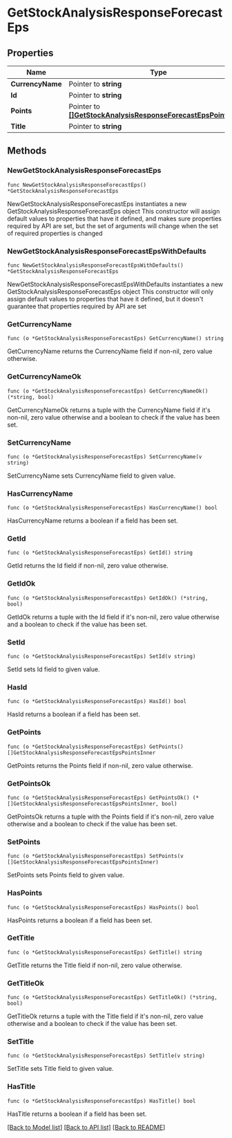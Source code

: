 # GetStockAnalysisResponseForecastEps

## Properties

Name | Type | Description | Notes
------------ | ------------- | ------------- | -------------
**CurrencyName** | Pointer to **string** |  | [optional] 
**Id** | Pointer to **string** |  | [optional] 
**Points** | Pointer to [**[]GetStockAnalysisResponseForecastEpsPointsInner**](GetStockAnalysisResponseForecastEpsPointsInner.md) |  | [optional] 
**Title** | Pointer to **string** |  | [optional] 

## Methods

### NewGetStockAnalysisResponseForecastEps

`func NewGetStockAnalysisResponseForecastEps() *GetStockAnalysisResponseForecastEps`

NewGetStockAnalysisResponseForecastEps instantiates a new GetStockAnalysisResponseForecastEps object
This constructor will assign default values to properties that have it defined,
and makes sure properties required by API are set, but the set of arguments
will change when the set of required properties is changed

### NewGetStockAnalysisResponseForecastEpsWithDefaults

`func NewGetStockAnalysisResponseForecastEpsWithDefaults() *GetStockAnalysisResponseForecastEps`

NewGetStockAnalysisResponseForecastEpsWithDefaults instantiates a new GetStockAnalysisResponseForecastEps object
This constructor will only assign default values to properties that have it defined,
but it doesn't guarantee that properties required by API are set

### GetCurrencyName

`func (o *GetStockAnalysisResponseForecastEps) GetCurrencyName() string`

GetCurrencyName returns the CurrencyName field if non-nil, zero value otherwise.

### GetCurrencyNameOk

`func (o *GetStockAnalysisResponseForecastEps) GetCurrencyNameOk() (*string, bool)`

GetCurrencyNameOk returns a tuple with the CurrencyName field if it's non-nil, zero value otherwise
and a boolean to check if the value has been set.

### SetCurrencyName

`func (o *GetStockAnalysisResponseForecastEps) SetCurrencyName(v string)`

SetCurrencyName sets CurrencyName field to given value.

### HasCurrencyName

`func (o *GetStockAnalysisResponseForecastEps) HasCurrencyName() bool`

HasCurrencyName returns a boolean if a field has been set.

### GetId

`func (o *GetStockAnalysisResponseForecastEps) GetId() string`

GetId returns the Id field if non-nil, zero value otherwise.

### GetIdOk

`func (o *GetStockAnalysisResponseForecastEps) GetIdOk() (*string, bool)`

GetIdOk returns a tuple with the Id field if it's non-nil, zero value otherwise
and a boolean to check if the value has been set.

### SetId

`func (o *GetStockAnalysisResponseForecastEps) SetId(v string)`

SetId sets Id field to given value.

### HasId

`func (o *GetStockAnalysisResponseForecastEps) HasId() bool`

HasId returns a boolean if a field has been set.

### GetPoints

`func (o *GetStockAnalysisResponseForecastEps) GetPoints() []GetStockAnalysisResponseForecastEpsPointsInner`

GetPoints returns the Points field if non-nil, zero value otherwise.

### GetPointsOk

`func (o *GetStockAnalysisResponseForecastEps) GetPointsOk() (*[]GetStockAnalysisResponseForecastEpsPointsInner, bool)`

GetPointsOk returns a tuple with the Points field if it's non-nil, zero value otherwise
and a boolean to check if the value has been set.

### SetPoints

`func (o *GetStockAnalysisResponseForecastEps) SetPoints(v []GetStockAnalysisResponseForecastEpsPointsInner)`

SetPoints sets Points field to given value.

### HasPoints

`func (o *GetStockAnalysisResponseForecastEps) HasPoints() bool`

HasPoints returns a boolean if a field has been set.

### GetTitle

`func (o *GetStockAnalysisResponseForecastEps) GetTitle() string`

GetTitle returns the Title field if non-nil, zero value otherwise.

### GetTitleOk

`func (o *GetStockAnalysisResponseForecastEps) GetTitleOk() (*string, bool)`

GetTitleOk returns a tuple with the Title field if it's non-nil, zero value otherwise
and a boolean to check if the value has been set.

### SetTitle

`func (o *GetStockAnalysisResponseForecastEps) SetTitle(v string)`

SetTitle sets Title field to given value.

### HasTitle

`func (o *GetStockAnalysisResponseForecastEps) HasTitle() bool`

HasTitle returns a boolean if a field has been set.


[[Back to Model list]](../README.md#documentation-for-models) [[Back to API list]](../README.md#documentation-for-api-endpoints) [[Back to README]](../README.md)


